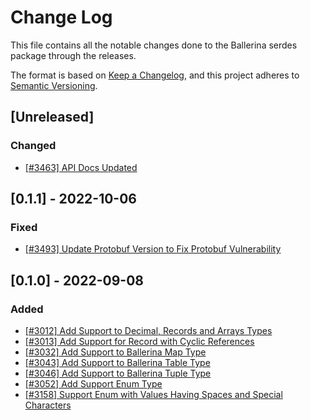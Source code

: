 # Change Log
This file contains all the notable changes done to the Ballerina serdes package through the releases.

The format is based on [Keep a Changelog](https://keepachangelog.com/en/1.0.0/), and this project adheres to
[Semantic Versioning](https://semver.org/spec/v2.0.0.html).

## [Unreleased]

### Changed
- [[#3463] API Docs Updated](https://github.com/ballerina-platform/ballerina-standard-library/issues/3463)

## [0.1.1] - 2022-10-06 

### Fixed

- [[#3493] Update Protobuf Version to Fix Protobuf Vulnerability](https://github.com/ballerina-platform/ballerina-standard-library/issues/3493)

## [0.1.0] - 2022-09-08 

### Added

- [[#3012] Add Support to Decimal, Records and Arrays Types](https://github.com/ballerina-platform/ballerina-standard-library/issues/3012)
- [[#3013] Add Support for Record with Cyclic References](https://github.com/ballerina-platform/ballerina-standard-library/issues/3013)
- [[#3032] Add Support to Ballerina Map Type](https://github.com/ballerina-platform/ballerina-standard-library/issues/3032)
- [[#3043] Add Support to Ballerina Table Type](https://github.com/ballerina-platform/ballerina-standard-library/issues/3043)
- [[#3046] Add Support to Ballerina Tuple Type](https://github.com/ballerina-platform/ballerina-standard-library/issues/3046)
- [[#3052] Add Support Enum Type](https://github.com/ballerina-platform/ballerina-standard-library/issues/3052)
- [[#3158] Support Enum with Values Having Spaces and Special Characters](https://github.com/ballerina-platform/ballerina-standard-library/issues/3158)
